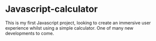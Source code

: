 # Javascript-calculator
This is my first Javascript project, looking to create an immersive user experience whilst using a simple calculator. One of many new developments to come. 
